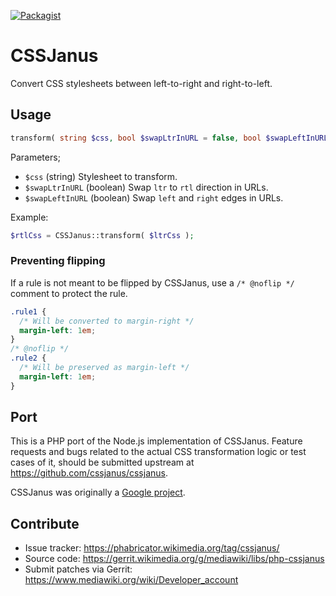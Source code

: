 [![Packagist](https://img.shields.io/packagist/v/cssjanus/cssjanus.svg?style=flat)](https://packagist.org/packages/cssjanus/cssjanus)

# CSSJanus

Convert CSS stylesheets between left-to-right and right-to-left.

## Usage

```php
transform( string $css, bool $swapLtrInURL = false, bool $swapLeftInURL = false ) : string
```

Parameters;

* ``$css`` (string) Stylesheet to transform.
* ``$swapLtrInURL`` (boolean) Swap `ltr` to `rtl` direction in URLs.
* ``$swapLeftInURL`` (boolean) Swap `left` and `right` edges in URLs.

Example:

```php
$rtlCss = CSSJanus::transform( $ltrCss );
```

### Preventing flipping

If a rule is not meant to be flipped by CSSJanus, use a `/* @noflip */` comment to protect the rule.

```css
.rule1 {
  /* Will be converted to margin-right */
  margin-left: 1em;
}
/* @noflip */
.rule2 {
  /* Will be preserved as margin-left */
  margin-left: 1em;
}
```

## Port

This is a PHP port of the Node.js implementation of CSSJanus. Feature requests and bugs related
to the actual CSS transformation logic or test cases of it, should be submitted upstream
at <https://github.com/cssjanus/cssjanus>.

CSSJanus was originally a [Google project](http://code.google.com/p/cssjanus/).

## Contribute

* Issue tracker: <https://phabricator.wikimedia.org/tag/cssjanus/>
* Source code: <https://gerrit.wikimedia.org/g/mediawiki/libs/php-cssjanus>
* Submit patches via Gerrit: <https://www.mediawiki.org/wiki/Developer_account>
